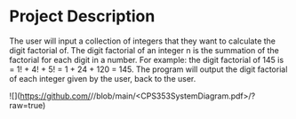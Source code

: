 # Project Description

The user will input a collection of integers that they want to calculate the digit factorial of. The digit factorial of an integer n is the summation of the factorial for each digit in a number. For example: the digit factorial of 145 is = 1! + 4! + 5! = 1 + 24 + 120 = 145. The program will output the digit factorial of each integer given by the user, back to the user.


![<System Diagram>](https://github.com/<repo
Lumbus22>/<CPS353Project>/blob/main/<CPS353SystemDiagram.pdf>/<CPS353SystemDiagram>?raw=true)
